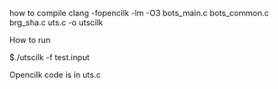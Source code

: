 how to compile
clang -fopencilk -lm -O3 bots_main.c bots_common.c brg_sha.c uts.c -o utscilk

How to run

$./utscilk -f test.input

Opencilk code is in uts.c

